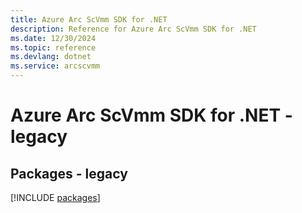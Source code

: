 ```yaml
---
title: Azure Arc ScVmm SDK for .NET
description: Reference for Azure Arc ScVmm SDK for .NET
ms.date: 12/30/2024
ms.topic: reference
ms.devlang: dotnet
ms.service: arcscvmm
---
```

# Azure Arc ScVmm SDK for .NET - legacy
## Packages - legacy
[!INCLUDE [packages](arc-scvmm-index.md)]